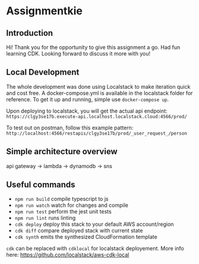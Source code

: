 # Assignmentkie

## Introduction
Hi! Thank you for the opportunity to give this assignment a go. Had fun learning CDK. Looking forward to discuss it more with you!

## Local Development
The whole development was done using Localstack to make iteration quick and cost free. A docker-compose.yml is available in the localstack folder for reference. To get it up and running, simple use `docker-compose up`.

Upon deploying to localstack, you will get the actual api endpoint: 
`https://clgy3se17b.execute-api.localhost.localstack.cloud:4566/prod/`

To test out on postman, follow this example pattern:
`http://localhost:4566/restapis/clgy3se17b/prod/_user_request_/person`

## Simple architecture overview
api gateway -> lambda -> dynamodb -> sns

## Useful commands
* `npm run build`   compile typescript to js
* `npm run watch`   watch for changes and compile
* `npm run test`    perform the jest unit tests
* `npm run lint`    runs linting
* `cdk deploy`      deploy this stack to your default AWS account/region
* `cdk diff`        compare deployed stack with current state
* `cdk synth`       emits the synthesized CloudFormation template

`cdk` can be replaced with `cdklocal` for localstack deployement. More info here: https://github.com/localstack/aws-cdk-local
